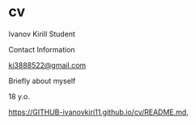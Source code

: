 # cv
Ivanov Kirill
Student

Contact Information

ki3888522@gmail.com

Briefly about myself

18 y.o. 

https://GITHUB-ivanovkiri11.github.io/cv/README.md,

